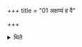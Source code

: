 +++
title = "01 अक्षय्यं ह वै"

+++

<details><summary>थिते</summary>

अक्षय्यं ह वै चातुर्मास्ययाजिनः सुकृतं भवति १
</details>
